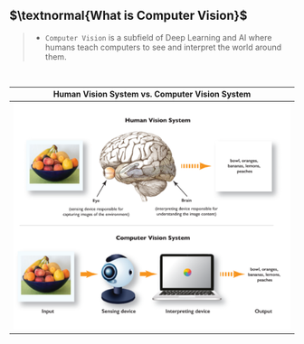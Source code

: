 ## $\textnormal{What is Computer Vision}$

> - `Computer Vision` is a subfield of Deep Learning and AI where <br />
    humans teach computers to see and interpret the world around <br />
    them.

<br />

| Human Vision System vs. Computer Vision System |
| ---------------------------------------------- |
| ![human-vision-versu-computer-vision](./images/human-vision-versus-computer-vision.png) |

<br />

